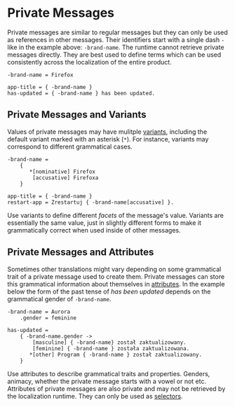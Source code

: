 # Private Messages

Private messages are similar to regular messages but they can only be used as
references in other messages. Their identifiers start with a single dash `-`
like in the example above: `-brand-name`. The runtime cannot retrieve private
messages directly. They are best used to define terms which can be used
consistently across the localization of the entire product.

```
-brand-name = Firefox

app-title = { -brand-name }
has-updated = { -brand-name } has been updated.
```

## Private Messages and Variants

Values of private messages may have mulitple [variants](variants.html),
including the default variant marked with an asterisk (`*`). For instance,
variants may correspond to different grammatical cases.

```
-brand-name =
    {
       *[nominative] Firefox
        [accusative] Firefoxa
    }

app-title = { -brand-name }
restart-app = Zrestartuj { -brand-name[accusative] }.
```

Use variants to define different _facets_ of the message's value. Variants
are essentially the same value, just in slightly different forms to make it
grammatically correct when used inside of other messages.

## Private Messages and Attributes

Sometimes other translations might vary depending on some grammatical trait
of a private message used to create them. Private messages can store this
grammatical information about themselves in [attributes](attributes.html). In
the example below the form of the past tense of _has been updated_ depends on
the grammatical gender of `-brand-name`.

```
-brand-name = Aurora
    .gender = feminine

has-updated =
    { -brand-name.gender ->
        [masculine] { -brand-name} został zaktualizowany.
        [feminine] { -brand-name } została zaktualizowana.
       *[other] Program { -brand-name } został zaktualizowany.
    }
```

Use attributes to describe grammatical traits and properties. Genders,
animacy, whether the private message starts with a vowel or not etc.
Attributes of private messages are also private and may not be retrieved by
the localization runtime. They can only be used as
[selectors](selectors.html).
